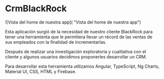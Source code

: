 # CrmBlackRock

![Vista del home de nuestra app]( "Vista del home de nuestra app")

Esta aplicación surgió de la necesidad de nuestro cliente BlackRock para tener una herramienta que le permitiera llevar un récord de las ventas de sus empleados con la finalidad de incrementarlas. 

Después de realizar una investigación exploratoria y cualitativa con el cliente y algunos usuarios decidimos proponerles desarrollar un CRM.

Para desarrollar esta herramienta utilizamos Angular, TypeScript, Ng Charts, Material UI, CSS, HTML y Firebase.




